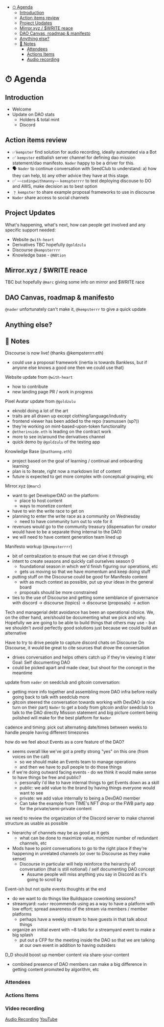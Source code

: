 - [⏱ Agenda](#-agenda)
  - [Introduction](#introduction)
  - [Action items review](#action-items-review)
  - [Project Updates](#project-updates)
  - [Mirror.xyz / $WRITE reace](#mirrorxyz--write-reace)
  - [DAO Canvas, roadmap & manifesto](#dao-canvas-roadmap--manifesto)
  - [Anything else?](#anything-else)
  - [📝 Notes](#-notes)
    - [Attendees](#attendees)
    - [Actions Items](#actions-items)
    - [Audio recording](#audio-recording)

# ⏱ Agenda

## Introduction

- Welcome
- Update on DAO stats
  - Holders & total mint
  - Discord

## Action items review

- ✅`kempster` find solution for audio recording, ideally automated via a Bot
- ✅ `kempster` estbalish server channel for defining dao mission statement/dao
  manifesto. `Nader` happy to be a driver for this.
- 🗣 `Nader` to continue conversation with SeedClub to understand: a) how they
  can help, b) any other advice they have at this stage.
- ✅ `~~codingwithmanny~~` `kemspterrrr` to test deploying discouse to DO and
  AWS, make decision as to best option
- ﹖ `kempster` to share example proposal frameworks to use in discourse
- `Nader` share access to social channels

## Project Updates

What's happening, what's next, how can people get involved and any specific
support needed:

- Website `@with-heart`
- Derivatives TBC hopefully `@goldzulu`
- Discourse `@kempsterrrr`
- Knowledge base - `@N8tion`

## Mirror.xyz / $WRITE reace

TBC but hopefully `@marc` giving some info on mirror and $WRITE race

## DAO Canvas, roadmap & manifesto

`@nader` unfortunately can't make it, `@kempsterrr` to give a quick update

## Anything else?

## 📝 Notes

Discourse is now live! (thanks @kempsterrrr.eth)
- could use a proposal framework (inertia is towards Bankless, but if anyone else knows a good one then we could use that)

Website update from `@with-heart`
- how to contribute
- new landing page PR / work in progress

Pixel Avatar update from `@goldzulu`
- eknobl doing a lot of the art
- traits are all drawn up except clothing/language/industry
- frontend viewer has been added to the repo (rasmussen (sp?)) 
- they're working on mint-based-upon-token functionality
- `@etherinside.eth` is leading on the contract work
- more to see in/around the derivatives channel
- quick demo by `@goldzulu` of the testing app

Knowledge Base (`@nathanng.eth`)
- project based on the goal of learning / continual and onboarding learning
- plan is to iterate, right now a markdown list of content
- future is expected to get more complex with conceptual grouping, etc

Mirror.xyz (`@marc`)
- want to get DeveloperDAO on the platform:
  - place to host content
  - ways to monetize content
- have to win the write race to get on
- planning to enter the write race as a community on Wednesday
  - need to have community turn out to vote for it
- revenues would go to the community treasury (dispensation for creator would have to be a separate thing internal to the DAO)
- we will need to have content generation team lined up

Manifesto workup (`@kempsterrrr`)
- bit of centralization to ensure that we can drive it through
- intent to create seasons and quickly call ourselves season 0
  - foundational season in which we'd finish figuring our operations, etc
  - gets us moving so that we have momentum and keep doing stuff
- putting stuff on the Discourse could be good for Manifesto content
  - with as much context as possible, put up your ideas in the general board
  - proposals should be more constrained
- ties to the use of Discourse and getting some semblance of governance with discord -> discourse (topics) -> discourse (proposals) -> action

Tech and managerial debt avoidance has been an operational choice. We, on the other hand, are/should be documenting what we pick and why. Hopefully we are going to be able to build things that others may use - but we shouldn't avoid perfectly good solutions just because we could build an alternative

Have to try to drive people to capture discord chats on Discourse
On Discourse, it would be great to cite sources that drove the conversation
- drives conversation and helps others catch up if they're viewing it later
Goal: Self documenting DAO
- could be picked apart and made clear, but shoot for the concept in the meantime

update from `nader` on seedclub and gitcoin conversation:
- getting more info together and assembling more DAO infra before really going back to talk with seedclub more
- gitcoin steered the conversation towards working with DevDAO (a nice turn on their part)
`Nader` to get a body from gitcoin and/or seedclub to talk to the DAO directly
Mission statement and big picture content being polished will make for the best platform for `Nader`

cadence and timing: pick out alternating date/times between weeks to handle people having different timezones

how do we feel about Events as a core feature of the DAO?
- seems overall like we've got a pretty strong "yes" on this one (from voices on the call)
  - so we should make an Events team to manage operations
  - and then we have to pull people to do those things
- if we're doing outward facing events - do we think it would make sense to have things be free and public?
  - personally i'd like to have internal things to get Events down as a skill
  - public: we add value to the brand by having things everyone would want to see
  - private: we add value internally to being a DevDAO member
  - Can take the example from TIME's NFT drop or the FWB party app for the private/semi-private content

we need to review the organization of the Discord server to make channel structure as usable as possible
  - hierarchy of channels may be as good as it gets
    - what can be done to maximize value, minimize number of redundant channels, etc
  - Mods have to point conversations to go to the right place if they're happening in unrelated channels (or over to Discourse as they make sense)
    - Discourse in particular will help reinforce the heirarchy of conversation (that is still notional) / self documenting DAO concept
      - Assume people will miss anything you say in Discord as it's going to scroll by

Event-ish but not quite events thoughts at the end
- do we want to do things like Buildspace coworking sessions?
- streamyard: `nader` recommends using as a way to have a platform with low effort; spread awareness of the stream via members / member platforms
  - perhaps have a weekly stream to have guests in that talk about things
- organize an initial event with ~8 talks for a streamyard event to make a big splash
  - put out a CFP for the meeting inside the DAO so that we are talking at our own event in addition to having outsiders

D_D should boost up member content via share-your-content
- combined presence of DAO members can make a big difference in getting content promoted by algorithm, etc

### Attendees

### Actions Items

### Video recording
[Audio Recording](./meetings/2021/recordings/2021-10-01-townhall.mp3)
[YouTube](https://www.youtube.com/watch?v=J9ctFG4c-U0)